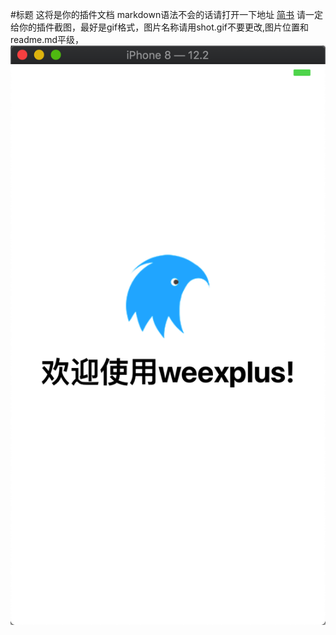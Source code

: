 #标题
这将是你的插件文档
markdown语法不会的话请打开一下地址
[简书](https://www.jianshu.com/p/191d1e21f7ed)
请一定给你的插件截图，最好是gif格式，图片名称请用shot.gif不要更改,图片位置和readme.md平级，
![](/shot.gif)